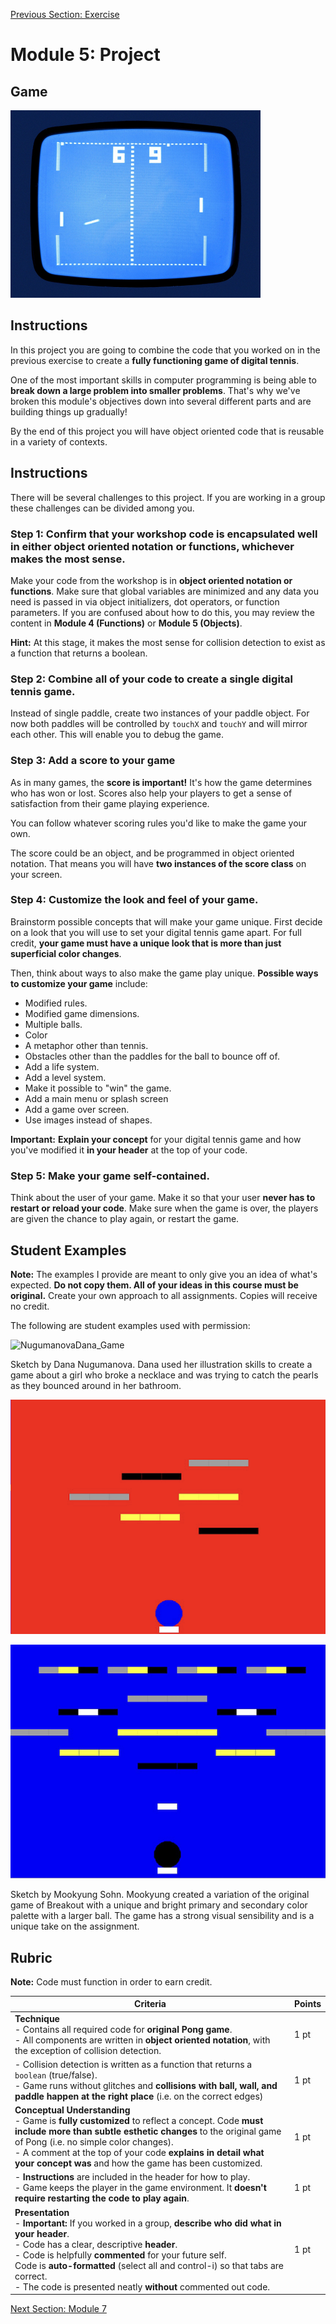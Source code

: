 [Previous Section: Exercise](2_EXERCISE.md)

# Module 5: Project

## Game

![Digital Tennis](images/tennis.jpg)

## Instructions

In this project you are going to combine the code that you worked on in the previous exercise to create a **fully functioning game of digital tennis**.

One of the most important skills in computer programming is being able to **break down a large problem into smaller problems**. That's why we've broken this module's objectives down into several different parts and are building things up gradually!

By the end of this project you will have object oriented code that is reusable in a variety of contexts.

## Instructions

There will be several challenges to this  project. If you are working in a group these challenges can be divided among you.

### Step 1: Confirm that your  workshop code is encapsulated well in either object oriented notation or functions, whichever makes the most sense. 

Make your code from the workshop is in **object oriented notation or functions**. Make sure that global variables are minimized and any data you need is  passed in via object initializers, dot operators, or function  parameters. If you are confused about how to do this, you may review the content in **Module 4 (Functions)** or **Module 5 (Objects)**.

**Hint:** At this stage, it makes the most sense for collision detection to exist as a function that returns a boolean.

### Step 2: Combine all of your code to create a single digital tennis game.

Instead of single paddle, create two  instances of your paddle object. For now both paddles will be controlled by `touchX` and `touchY` and will mirror each other. This will enable you to debug the game.

### **Step 3: Add a score to your game**

As in many games, the **score is important!** It's how the game determines who has won or lost. Scores also help your players to get a sense of satisfaction from their game playing experience.

You can follow whatever scoring rules you'd like to make the game your own.

The score could be an object, and be programmed in object oriented notation. That means you will have **two instances of the score class** on your screen.

### Step 4: Customize the look and feel of your game.

Brainstorm possible concepts that will make your game unique. First decide on a  look that you will use to set your digital tennis game apart. For full credit, **your game must have a unique look that is more than just superficial color changes**.

Then, think about ways to also make the game play unique. **Possible ways to customize your game** include:

- Modified rules.
- Modified game dimensions.
- Multiple balls.
- Color
- A metaphor other than tennis.
- Obstacles other than the paddles for the ball to bounce off of.
- Add a life system.
- Add a level system.
- Make it possible to "win" the game.
- Add a main menu or splash screen
- Add a game over screen.
- Use images instead of shapes.

**Important:** **Explain your concept** for your digital tennis game and how you've modified it **in your header** at the top of your code.

### **Step 5: Make your game self-contained.**

Think about the user of your game. Make it so that your user **never has to restart or reload your code**. Make sure when the game is over, the players are given the chance to play again, or restart the game.

## Student Examples

**Note:** The examples I provide are meant to only give you an idea of what's expected. **Do not copy them. All of your ideas in this course must be original.** Create your own approach to all assignments. Copies will receive no credit.

The following are student examples used with permission:

![NugumanovaDana_Game](images/NugumanovaDana_Game.gif)

Sketch by Dana Nugumanova. Dana used her illustration skills to create a game about a girl who broke a necklace and was trying to catch the pearls as they bounced around in her bathroom.

![SohnMookyung_Game1](images/SohnMookyung_Game1.png)

![SohnMookyung_Game2](images/SohnMookyung_Game2.png)

Sketch by Mookyung Sohn. Mookyung created a variation of the original game of Breakout with a unique and bright primary and secondary color palette with a larger ball. The game has a strong visual sensibility and is a unique take on the assignment.

## Rubric

**Note:** Code must function in order to earn credit.

| Criteria                                                     | Points |
| ------------------------------------------------------------ | ------ |
| **Technique**<br />- Contains all required code for **original Pong game**.<br />- All components are written in **object oriented notation**, with the exception of collision detection. | 1 pt   |
| - Collision detection is written as a function that returns a `boolean` (true/false).<br />- Game runs without glitches and **collisions with ball, wall, and paddle happen at the right place** (i.e. on the correct edges) | 1 pt   |
| **Conceptual Understanding**<br />- Game is **fully customized** to reflect a concept. Code **must include more than subtle esthetic changes** to the original game of Pong (i.e. no simple color changes).<br />- A comment at the top of your code **explains in detail what your concept was** and how the game has been customized. | 1 pt   |
| - **Instructions** are included in the header for how to play.<br />- Game keeps the player in the game environment. It **doesn't require restarting the code to play again**. | 1 pt   |
| **Presentation**<br />- **Important:** If you worked in a group, **describe who did what in your header**.<br />- Code has a clear, descriptive **header**.<br />- Code is helpfully **commented** for your future self.<br />Code is **auto-formatted** (select all and control-i) so that tabs are correct.<br />- The code is presented neatly **without** commented out code. | 1 pt   |

[Next Section: Module 7](../7_Final_Project/README.md)

